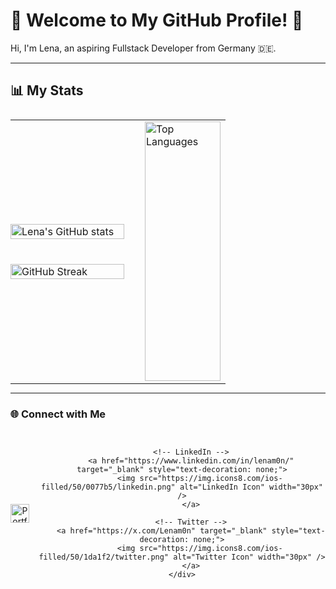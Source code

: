 # 🌟 Welcome to My GitHub Profile! 🌟

Hi, I'm Lena, an aspiring Fullstack Developer from Germany 🇩🇪.  

---

## 📊 My Stats

<div align="center">
    <table style="width: 100%; max-width: 800px; margin: auto; border-collapse: collapse; border: none; display: flex; align-items: stretch;">
        <tr style="display: flex; width: 100%;  display: flex
;
    flex-direction: row;
    align-items: center;
    gap: 25px;">
            <!-- Linker Container: GitHub Stats und GitHub Streaks -->
            <td style="flex: 3; display: flex; flex-direction: column; gap: 20px; border: none; padding: 0;">
                <div style="margin-bottom: 20px; flex: 1;">
                    <img src="https://github-readme-stats.vercel.app/api?username=Lenam0n&show_icons=true&theme=material-palenight" alt="Lena's GitHub stats" width="100%">
                </div>
                <div style="flex: 1;">
                    <img src="https://streak-stats.demolab.com?user=Lenam0n&theme=material-palenight&date_format=M%20j%5B%2C%20Y%5D&mode=weekly" alt="GitHub Streak" width="100%">
                </div>
            </td>
            <!-- Rechter Container: Top Languages -->
            <td style="flex: 2; border: none; display: flex; align-items: center; justify-content: center;">
                <img src="https://github-readme-stats.vercel.app/api/top-langs/?username=Lenam0n&langs_count=8&theme=material-palenight&hide=Shaderlab,HLSL,HTML,CSS" alt="Top Languages" style="max-height: 100%; width: 100%;     height: 415px;">
            </td>
        </tr>
    </table>
</div>

---

### 🌐 Connect with Me
<div align="center" style="margin-top: 30px;">
    <div style="display: flex; justify-content: center; align-items: center; gap: 15px;">
        <!-- Portfolio -->
        <a href="https://lenam0n.net" target="_blank" style="text-decoration: none;">
            <img src="https://img.icons8.com/ios-filled/50/000000/web-design.png" alt="Portfolio Icon" width="30px" />
        </a>
        
        <!-- LinkedIn -->
        <a href="https://www.linkedin.com/in/lenam0n/" target="_blank" style="text-decoration: none;">
            <img src="https://img.icons8.com/ios-filled/50/0077b5/linkedin.png" alt="LinkedIn Icon" width="30px" />
        </a>
        
        <!-- Twitter -->
        <a href="https://x.com/Lenam0n" target="_blank" style="text-decoration: none;">
            <img src="https://img.icons8.com/ios-filled/50/1da1f2/twitter.png" alt="Twitter Icon" width="30px" />
        </a>
    </div>
</div>
